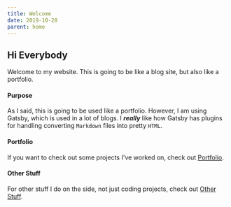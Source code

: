 ```yaml
---
title: Welcome
date: 2019-10-28
parent: home
---
```


## Hi Everybody

Welcome to my website. This is going to be like a blog site, but also like a portfolio. 

#### Purpose

As I said, this is going to be used like a portfolio. However, I am using Gatsby, which is used in a lot of blogs. I ___really___ like how Gatsby has plugins for handling converting `Markdown` files into pretty `HTML`.

#### Portfolio
  
If you want to check out some projects I've worked on, check out [Portfolio][1].

#### Other Stuff

For other stuff I do on the side, not just coding projects, check out [Other Stuff][2].

[1]:	/portfolio "Portfolio"
[2]:	/otherStuff